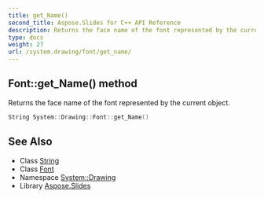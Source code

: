 ```yaml
---
title: get_Name()
second_title: Aspose.Slides for C++ API Reference
description: Returns the face name of the font represented by the current object.
type: docs
weight: 27
url: /system.drawing/font/get_name/
---
```

## Font::get_Name() method


Returns the face name of the font represented by the current object.

```cpp
String System::Drawing::Font::get_Name()
```

## See Also

* Class [String](../../../system/string/)
* Class [Font](../)
* Namespace [System::Drawing](../../)
* Library [Aspose.Slides](../../../)